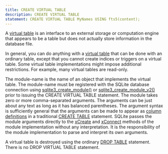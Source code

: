 ```yaml
---
title: CREATE VIRTUAL TABLE
description: CREATE VIRTUAL TABLE
statement: CREATE VIRTUAL TABLE MyNames USING fts5(content);
---
```


<!-- do-not-touch-svg-import: 'createvtab.svg' -->

A <a href="https://www.sqlite.org/vtab.html" target="_blank">virtual
table</a> is an interface to an external storage or computation engine
that appears to be a table but does not actually store information in
the database file.

In general, you can do anything with a
<a href="https://www.sqlite.org/vtab.html" target="_blank">virtual
table</a> that can be done with an ordinary table, except that you
cannot create indices or triggers on a virtual table. Some virtual table
implementations might impose additional restrictions. For example, many
virtual tables are read-only.

The <span class="yyterm">module-name</span> is the name of an object
that implements the virtual table. The
<span class="yyterm">module-name</span> must be registered with the
SQLite database connection using
<a href="https://www.sqlite.org/c3ref/create_module.html"
target="_blank">sqlite3_create_module()</a> or
<a href="https://www.sqlite.org/c3ref/create_module.html"
target="_blank">sqlite3_create_module_v2()</a> prior to issuing the
CREATE VIRTUAL TABLE statement. The module takes zero or more
comma-separated arguments. The arguments can be just about any text as
long as it has balanced parentheses. The argument syntax is sufficiently
general that the arguments can be made to appear as [column
definitions](lang_createtable#tablecoldef) in a traditional [CREATE
TABLE](lang_createtable) statement. SQLite passes the module arguments
directly to the <a href="https://www.sqlite.org/vtab.html#xcreate"
target="_blank">xCreate</a> and
<a href="https://www.sqlite.org/vtab.html#xconnect"
target="_blank">xConnect</a> methods of the module implementation
without any interpretation. It is the responsibility of the module
implementation to parse and interpret its own arguments.

A virtual table is destroyed using the ordinary [DROP
TABLE](lang_droptable) statement. There is no DROP VIRTUAL TABLE
statement.
